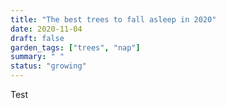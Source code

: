 ```yaml
---
title: "The best trees to fall asleep in 2020"
date: 2020-11-04
draft: false
garden_tags: ["trees", "nap"]
summary: " "
status: "growing"
---
```


Test